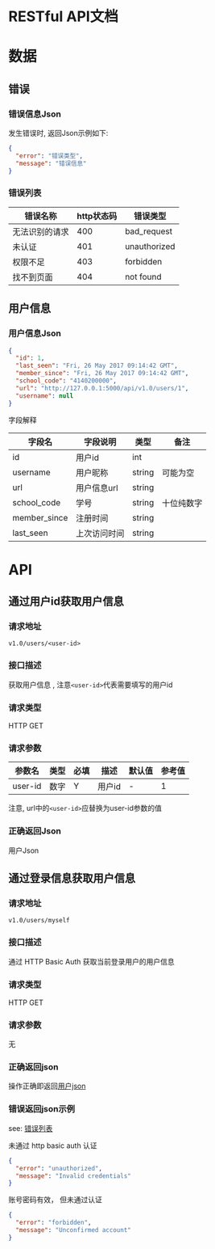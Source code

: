 # RESTful API文档

# 数据
## 错误
### 错误信息Json
发生错误时, 返回Json示例如下:
```json
{
  "error": "错误类型",
  "message": "错误信息"
}
```
### 错误列表
错误名称|http状态码|错误类型
---|---|---
无法识别的请求|400|bad_request
未认证|401|unauthorized
权限不足|403|forbidden
找不到页面|404|not found

## 用户信息
### 用户信息Json
```json
{
  "id": 1,
  "last_seen": "Fri, 26 May 2017 09:14:42 GMT",
  "member_since": "Fri, 26 May 2017 09:14:42 GMT",
  "school_code": "4140200000",
  "url": "http://127.0.0.1:5000/api/v1.0/users/1",
  "username": null
}
```

字段解释

字段名|字段说明|类型|备注
---|---|---|---
id|用户id|int|
username|用户昵称|string|可能为空
url|用户信息url|string|
school_code|学号|string|十位纯数字
member_since|注册时间|string|
last_seen|上次访问时间|string|

# API
## 通过用户id获取用户信息
### 请求地址 
`v1.0/users/<user-id>`
### 接口描述
获取用户信息 , 注意`<user-id>`代表需要填写的用户id
### 请求类型
HTTP GET
### 请求参数
参数名|类型|必填|描述|默认值|参考值
---|---|---|---|---|---
user-id|数字|Y|用户id|-|1

注意, url中的`<user-id>`应替换为user-id参数的值
### 正确返回Json
用户Json

## 通过登录信息获取用户信息
### 请求地址
`v1.0/users/myself`
### 接口描述
通过 HTTP Basic Auth 获取当前登录用户的用户信息
### 请求类型
HTTP GET
### 请求参数
无
### 正确返回json
操作正确即返回[用户json](#用户信息Json)
### 错误返回json示例
see: [错误列表](#错误列表)

未通过 http basic auth 认证
```json
{
  "error": "unauthorized", 
  "message": "Invalid credentials"
}
```

账号密码有效， 但未通过认证
```json
{
  "error": "forbidden",
  "message": "Unconfirmed account"
}
```
